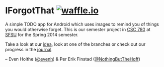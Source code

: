 # IForgotThat [![waffle.io](https://badge.waffle.io/evenh/iforgotthat.png?label=ready&title=Ready "waffle.io")](https://waffle.io/evenh/iforgotthat)

A simple TODO app for Android which uses images to remind you of things you would otherwise forget. This is our semester project in [CSC 780](http://apps.sfsu.edu/cgi-bin/sims/classsch.details?row_id=AAAl08AA4AABanvAAb&openu=N&CRSADMIN=R) at [SFSU](http://sfsu.edu) for the Spring 2014 semester.

Take a look at our [idea](https://github.com/evenh/IForgotThat/wiki/Description-of-the-%E2%80%98I-Forgot-That%E2%80%99-app), look at one of the branches or check out our progress in the [journal](https://github.com/evenh/IForgotThat/wiki/Journal).


– Even Holthe ([@evenh](https://github.com/evenh/)) & Per Erik Finstad ([@NothingButTheHoff](https://github.com/NothingButTheHoff))
